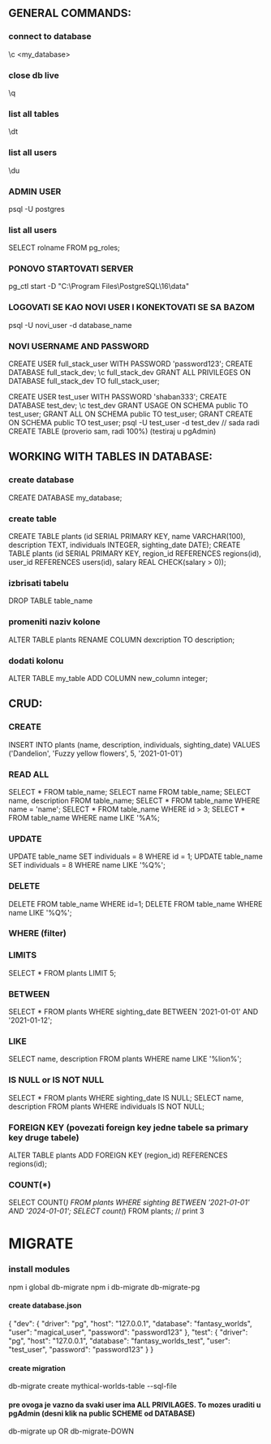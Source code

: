 ## GENERAL COMMANDS:

### connect to database
\c <my_database>

### close db live
\q

### list all tables
\dt

### list all users
\du

### ADMIN USER
psql -U postgres

### list all users
SELECT rolname FROM pg_roles;

### PONOVO STARTOVATI SERVER
pg_ctl start -D "C:\Program Files\PostgreSQL\16\data"

### LOGOVATI SE KAO NOVI USER I KONEKTOVATI SE SA BAZOM
psql -U novi_user -d database_name


### NOVI USERNAME AND PASSWORD
CREATE USER full_stack_user WITH PASSWORD 'password123';
CREATE DATABASE full_stack_dev;
\c full_stack_dev
GRANT ALL PRIVILEGES ON DATABASE full_stack_dev TO full_stack_user;

CREATE USER test_user WITH PASSWORD 'shaban333';
CREATE DATABASE test_dev;
\c test_dev
GRANT USAGE ON SCHEMA public TO test_user;
GRANT ALL ON SCHEMA public TO test_user;
GRANT CREATE ON SCHEMA public TO test_user;
psql -U test_user -d test_dev
// sada radi CREATE TABLE (proverio sam, radi 100%) (testiraj u pgAdmin)


## WORKING WITH TABLES IN DATABASE:

### create database
CREATE DATABASE my_database;

### create table
CREATE TABLE plants (id SERIAL PRIMARY KEY, name VARCHAR(100), description TEXT, individuals INTEGER, sighting_date DATE);
CREATE TABLE plants (id SERIAL PRIMARY KEY, region_id REFERENCES regions(id), user_id REFERENCES users(id), salary REAL CHECK(salary > 0));

### izbrisati tabelu 
DROP TABLE table_name

### promeniti naziv kolone
ALTER TABLE plants RENAME COLUMN dexcription TO description;


### dodati kolonu
ALTER TABLE my_table ADD COLUMN new_column integer;

## CRUD:

### CREATE
INSERT INTO plants (name, description, individuals, sighting_date) VALUES ('Dandelion', 'Fuzzy yellow flowers', 5, '2021-01-01')

### READ ALL
SELECT * FROM table_name;
SELECT name FROM table_name;
SELECT name, description FROM table_name;
SELECT * FROM table_name WHERE name = 'name';
SELECT * FROM table_name WHERE id > 3;
SELECT * FROM table_name WHERE name LIKE '%A%;

### UPDATE
UPDATE table_name SET individuals = 8 WHERE id = 1;
UPDATE table_name SET individuals = 8 WHERE name LIKE '%Q%';

### DELETE
DELETE FROM table_name WHERE id=1;
DELETE FROM table_name WHERE name LIKE '%Q%';

### WHERE (filter)

### LIMITS
SELECT * FROM plants LIMIT 5;

### BETWEEN
SELECT * FROM plants WHERE sighting_date BETWEEN '2021-01-01' AND '2021-01-12';

### LIKE
SELECT name, description FROM plants WHERE name LIKE '%lion%';

### IS NULL or IS NOT NULL
SELECT * FROM plants WHERE sighting_date IS NULL;
SELECT name, description FROM plants WHERE individuals IS NOT NULL;

### FOREIGN KEY (povezati foreign key jedne tabele sa primary key druge tabele)
ALTER TABLE plants ADD FOREIGN KEY (region_id) REFERENCES regions(id);

### COUNT(*)
SELECT COUNT(*) FROM plants WHERE sighting BETWEEN '2021-01-01' AND '2024-01-01';
SELECT count(*) FROM plants;
// print 3




# MIGRATE

### install modules
npm i global db-migrate
npm i db-migrate db-migrate-pg
#### create database.json
{
  "dev": {
    "driver": "pg",
    "host": "127.0.0.1",
    "database": "fantasy_worlds",
    "user": "magical_user",
    "password": "password123"
  },
  "test": {
    "driver": "pg",
    "host": "127.0.0.1",
    "database": "fantasy_worlds_test",
    "user": "test_user",
    "password": "password123"
  }
}
#### create migration
db-migrate create mythical-worlds-table --sql-file


#### pre ovoga je vazno da svaki user ima ALL PRIVILAGES. To mozes uraditi u pgAdmin (desni klik na public SCHEME od DATABASE)
db-migrate up OR db-migrate-DOWN








